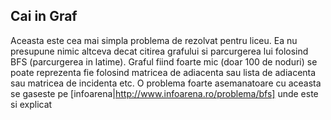 ## Cai in Graf


Aceasta este cea mai simpla problema de rezolvat pentru liceu.
Ea nu presupune nimic altceva decat citirea grafului si parcurgerea lui folosind BFS (parcurgerea in latime).
Graful fiind foarte mic (doar 100 de noduri) se poate reprezenta fie folosind matricea de adiacenta sau lista de adiacenta
sau matricea de incidenta etc.
O problema foarte asemanatoare cu aceasta se gaseste pe [infoarena|http://www.infoarena.ro/problema/bfs] unde este si explicat




